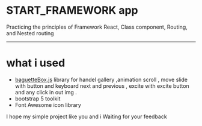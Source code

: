 # START_FRAMEWORK app
Practicing the principles of Framework React, Class component, Routing, and Nested routing
<hr>

# what i used
 - [baguetteBox.js](https://github.com/feimosi/baguetteBox.js) library for handel gallery ,animation scroll ,  move slide  with button and keyboard next and  previous ,  excite with excite button and any click in out img . 
 -  bootstrap 5 toolkit
 - Font Awesome  icon library 


I hope my simple project like you and i Waiting for your feedback
